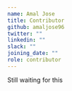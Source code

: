 ```yaml
---
name: Amal Jose
title: Contributor
github: amaljose96
twitter: ""
linkedin: ""
slack: ""
joining_date: ""
role: contributor
---
```


Still waiting for this

